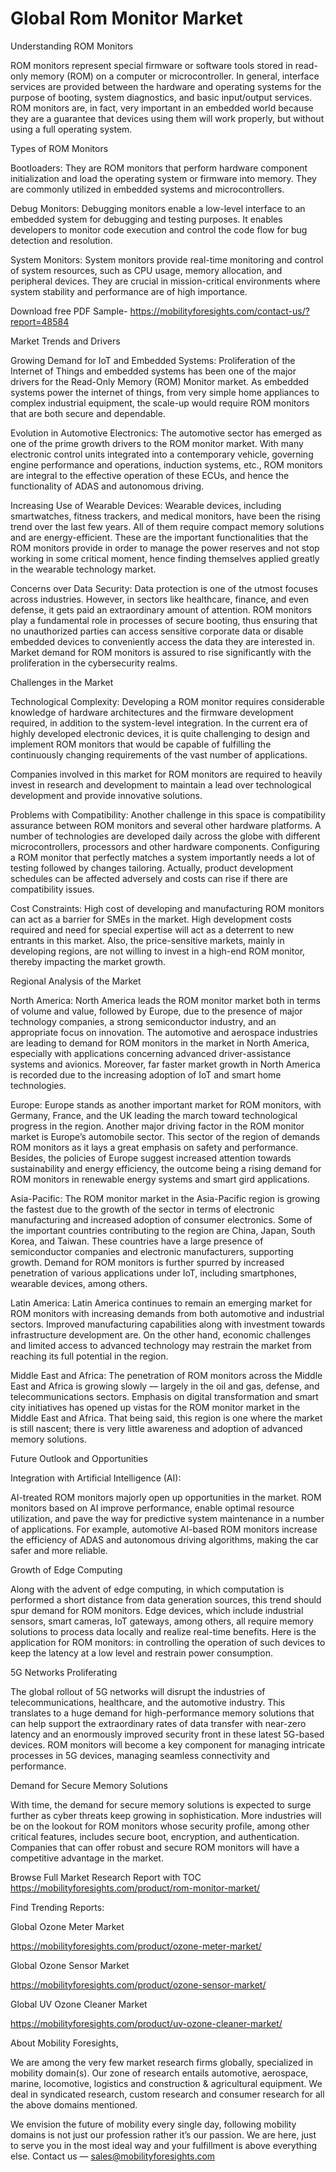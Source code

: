 # Global Rom Monitor Market

Understanding ROM Monitors

ROM monitors represent special firmware or software tools stored in read-only memory (ROM) on a computer or microcontroller. In general, interface services are provided between the hardware and operating systems for the purpose of booting, system diagnostics, and basic input/output services. ROM monitors are, in fact, very important in an embedded world because they are a guarantee that devices using them will work properly, but without using a full operating system.

Types of ROM Monitors

Bootloaders: They are ROM monitors that perform hardware component initialization and load the operating system or firmware into memory. They are commonly utilized in embedded systems and microcontrollers.

Debug Monitors: Debugging monitors enable a low-level interface to an embedded system for debugging and testing purposes. It enables developers to monitor code execution and control the code flow for bug detection and resolution.

System Monitors: System monitors provide real-time monitoring and control of system resources, such as CPU usage, memory allocation, and peripheral devices. They are crucial in mission-critical environments where system stability and performance are of high importance.

Download free PDF Sample- https://mobilityforesights.com/contact-us/?report=48584

Market Trends and Drivers

Growing Demand for IoT and Embedded Systems: Proliferation of the Internet of Things and embedded systems has been one of the major drivers for the Read-Only Memory (ROM) Monitor market. As embedded systems power the internet of things, from very simple home appliances to complex industrial equipment, the scale-up would require ROM monitors that are both secure and dependable.

Evolution in Automotive Electronics: The automotive sector has emerged as one of the prime growth drivers to the ROM monitor market. With many electronic control units integrated into a contemporary vehicle, governing engine performance and operations, induction systems, etc., ROM monitors are integral to the effective operation of these ECUs, and hence the functionality of ADAS and autonomous driving.

Increasing Use of Wearable Devices: Wearable devices, including smartwatches, fitness trackers, and medical monitors, have been the rising trend over the last few years. All of them require compact memory solutions and are energy-efficient. These are the important functionalities that the ROM monitors provide in order to manage the power reserves and not stop working in some critical moment, hence finding themselves applied greatly in the wearable technology market.

Concerns over Data Security: Data protection is one of the utmost focuses across industries. However, in sectors like healthcare, finance, and even defense, it gets paid an extraordinary amount of attention. ROM monitors play a fundamental role in processes of secure booting, thus ensuring that no unauthorized parties can access sensitive corporate data or disable embedded devices to conveniently access the data they are interested in. Market demand for ROM monitors is assured to rise significantly with the proliferation in the cybersecurity realms.

Challenges in the Market

Technological Complexity: Developing a ROM monitor requires considerable knowledge of hardware architectures and the firmware development required, in addition to the system-level integration. In the current era of highly developed electronic devices, it is quite challenging to design and implement ROM monitors that would be capable of fulfilling the continuously changing requirements of the vast number of applications.

Companies involved in this market for ROM monitors are required to heavily invest in research and development to maintain a lead over technological development and provide innovative solutions.

Problems with Compatibility: Another challenge in this space is compatibility assurance between ROM monitors and several other hardware platforms. A number of technologies are developed daily across the globe with different microcontrollers, processors and other hardware components. Configuring a ROM monitor that perfectly matches a system importantly needs a lot of testing followed by changes tailoring. Actually, product development schedules can be affected adversely and costs can rise if there are compatibility issues.

Cost Constraints: High cost of developing and manufacturing ROM monitors can act as a barrier for SMEs in the market. High development costs required and need for special expertise will act as a deterrent to new entrants in this market. Also, the price-sensitive markets, mainly in developing regions, are not willing to invest in a high-end ROM monitor, thereby impacting the market growth.

Regional Analysis of the Market

North America: North America leads the ROM monitor market both in terms of volume and value, followed by Europe, due to the presence of major technology companies, a strong semiconductor industry, and an appropriate focus on innovation. The automotive and aerospace industries are leading to demand for ROM monitors in the market in North America, especially with applications concerning advanced driver-assistance systems and avionics. Moreover, far faster market growth in North America is recorded due to the increasing adoption of IoT and smart home technologies.

Europe: Europe stands as another important market for ROM monitors, with Germany, France, and the UK leading the march toward technological progress in the region. Another major driving factor in the ROM monitor market is Europe’s automobile sector. This sector of the region of demands ROM monitors as it lays a great emphasis on safety and performance. Besides, the policies of Europe suggest increased attention towards sustainability and energy efficiency, the outcome being a rising demand for ROM monitors in renewable energy systems and smart gird applications.

Asia-Pacific: The ROM monitor market in the Asia-Pacific region is growing the fastest due to the growth of the sector in terms of electronic manufacturing and increased adoption of consumer electronics. Some of the important countries contributing to the region are China, Japan, South Korea, and Taiwan. These countries have a large presence of semiconductor companies and electronic manufacturers, supporting growth. Demand for ROM monitors is further spurred by increased penetration of various applications under IoT, including smartphones, wearable devices, among others.

Latin America: Latin America continues to remain an emerging market for ROM monitors with increasing demands from both automotive and industrial sectors. Improved manufacturing capabilities along with investment towards infrastructure development are. On the other hand, economic challenges and limited access to advanced technology may restrain the market from reaching its full potential in the region.

Middle East and Africa: The penetration of ROM monitors across the Middle East and Africa is growing slowly — largely in the oil and gas, defense, and telecommunications sectors. Emphasis on digital transformation and smart city initiatives has opened up vistas for the ROM monitor market in the Middle East and Africa. That being said, this region is one where the market is still nascent; there is very little awareness and adoption of advanced memory solutions.

Future Outlook and Opportunities

Integration with Artificial Intelligence (AI):

AI-treated ROM monitors majorly open up opportunities in the market. ROM monitors based on AI improve performance, enable optimal resource utilization, and pave the way for predictive system maintenance in a number of applications. For example, automotive AI-based ROM monitors increase the efficiency of ADAS and autonomous driving algorithms, making the car safer and more reliable.

Growth of Edge Computing

Along with the advent of edge computing, in which computation is performed a short distance from data generation sources, this trend should spur demand for ROM monitors. Edge devices, which include industrial sensors, smart cameras, IoT gateways, among others, all require memory solutions to process data locally and realize real-time benefits. Here is the application for ROM monitors: in controlling the operation of such devices to keep the latency at a low level and restrain power consumption.

5G Networks Proliferating

The global rollout of 5G networks will disrupt the industries of telecommunications, healthcare, and the automotive industry. This translates to a huge demand for high-performance memory solutions that can help support the extraordinary rates of data transfer with near-zero latency and an enormously improved security front in these latest 5G-based devices. ROM monitors will become a key component for managing intricate processes in 5G devices, managing seamless connectivity and performance.

Demand for Secure Memory Solutions

With time, the demand for secure memory solutions is expected to surge further as cyber threats keep growing in sophistication. More industries will be on the lookout for ROM monitors whose security profile, among other critical features, includes secure boot, encryption, and authentication. Companies that can offer robust and secure ROM monitors will have a competitive advantage in the market.

Browse Full Market Research Report with TOC https://mobilityforesights.com/product/rom-monitor-market/

Find Trending Reports:

Global Ozone Meter Market

https://mobilityforesights.com/product/ozone-meter-market/

Global Ozone Sensor Market

https://mobilityforesights.com/product/ozone-sensor-market/

Global UV Ozone Cleaner Market

https://mobilityforesights.com/product/uv-ozone-cleaner-market/

About Mobility Foresights,

We are among the very few market research firms globally, specialized in mobility domain(s). Our zone of research entails automotive, aerospace, marine, locomotive, logistics and construction & agricultural equipment. We deal in syndicated research, custom research and consumer research for all the above domains mentioned.

We envision the future of mobility every single day, following mobility domains is not just our profession rather it’s our passion. We are here, just to serve you in the most ideal way and your fulfillment is above everything else. Contact us — sales@mobilityforesights.com
